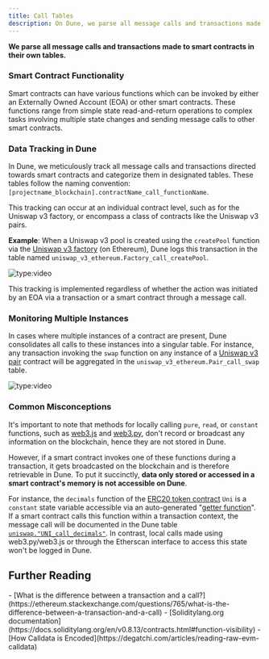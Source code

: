 ```yaml
---
title: Call Tables
description: On Dune, we parse all message calls and transactions made to smart contracts in their own tables.
---
```


**We parse all message calls and transactions made to smart contracts in their own tables.**

### Smart Contract Functionality

Smart contracts can have various functions which can be invoked by either an Externally Owned Account (EOA) or other smart contracts. These functions range from simple state read-and-return operations to complex tasks involving multiple state changes and sending message calls to other smart contracts.

### Data Tracking in Dune

In Dune, we meticulously track all message calls and transactions directed towards smart contracts and categorize them in designated tables. These tables follow the naming convention: `[projectname_blockchain].contractName_call_functionName`.

This tracking can occur at an individual contract level, such as for the Uniswap v3 factory, or encompass a class of contracts like the Uniswap v3 pairs.

**Example**: When a Uniswap v3 pool is created using the `createPool` function via the [Uniswap v3 factory](https://etherscan.io/address/0x1f98431c8ad98523631ae4a59f267346ea31f984#code) (on Ethereum), Dune logs this transaction in the table named `uniswap_v3_ethereum.Factory_call_createPool`.

![type:video](https://dune.com/embeds/3032985/5041726)

This tracking is implemented regardless of whether the action was initiated by an EOA via a transaction or a smart contract through a message call.

### Monitoring Multiple Instances

In cases where multiple instances of a contract are present, Dune consolidates all calls to these instances into a singular table. For instance, any transaction invoking the `swap` function on any instance of a [Uniswap v3 pair](https://etherscan.io/address/0x8f8ef111b67c04eb1641f5ff19ee54cda062f163#writeContract) contract will be aggregated in the `uniswap_v3_ethereum.Pair_call_swap` table.

![type:video](https://dune.com/embeds/3032979/5041712)

### Common Misconceptions

It's important to note that methods for locally calling `pure`, `read`, or `constant` functions, such as [web3.js](https://web3js.readthedocs.io) and [web3.py](https://web3py.readthedocs.io/en/stable), don't record or broadcast any information on the blockchain, hence they are not stored in Dune.

However, if a smart contract invokes one of these functions during a transaction, it gets broadcasted on the blockchain and is therefore retrievable in Dune. To put it succinctly, **data only stored or accessed in a smart contract's memory is not accessible on Dune**.

For instance, the `decimals` function of the [ERC20 token contract](https://etherscan.io/token/0x1f9840a85d5af5bf1d1762f925bdaddc4201f984#readContract) `Uni` is a `constant` state variable accessible via an auto-generated "[getter function](https://docs.soliditylang.org/en/v0.7.4/contracts.html#getter-functions)". If a smart contract calls this function within a transaction context, the message call will be documented in the Dune table [`uniswap."UNI_call_decimals"`](https://dune.com/queries/741354). In contrast, local calls made using web3.py/web3.js or through the Etherscan interface to access this state won't be logged in Dune.


## Further Reading

<div class="cards grid" markdown>
- [What is the difference between a transaction and a call?](https://ethereum.stackexchange.com/questions/765/what-is-the-difference-between-a-transaction-and-a-call)
- [Soliditylang.org documentation](https://docs.soliditylang.org/en/v0.8.13/contracts.html#function-visibility)
- [How Calldata is Encoded](https://degatchi.com/articles/reading-raw-evm-calldata)
</div>
